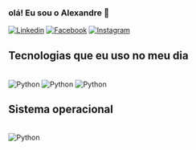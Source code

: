 ### olá! Eu sou o Alexandre 👋

[![Linkedin](https://img.shields.io/badge/LinkedIn-0077B5?style=for-the-badge&logo=linkedin&logoColor=white)](https://www.linkedin.com/in/alexandre-lozano-marzinkowski-bb9561161/)
[![Facebook](https://img.shields.io/badge/Facebook-1877F2?style=for-the-badge&logo=facebook&logoColor=white)](https://www.facebook.com/alexandre.lozanomarzinkowski/)
[![Instagram](https://img.shields.io/badge/Instagram-E4405F?style=for-the-badge&logo=instagram&logoColor=white)](https://www.instagram.com/alexandre_lozano/?theme=dark)

## Tecnologias que eu uso no meu dia

<div style="display: inline_block"><br/>
<img align="center" alt="Python" src="https://img.shields.io/badge/Python-3776AB?style=for-the-badge&logo=python&logoColor=white"/>
<img align="center" alt="Python" src="https://img.shields.io/badge/MySQL-00000F?style=for-the-badge&logo=mysql&logoColor=white"/>
<img align="center" alt="Python" src="https://img.shields.io/badge/Microsoft_Excel-217346?style=for-the-badge&logo=microsoft-excel&logoColor=white"/>
</div>

## Sistema operacional

<div style="display: inline_block"><br/>
<img align="center" alt="Python" src="https://img.shields.io/badge/Windows-0078D6?style=for-the-badge&logo=windows&logoColor=white"/>
</div>
